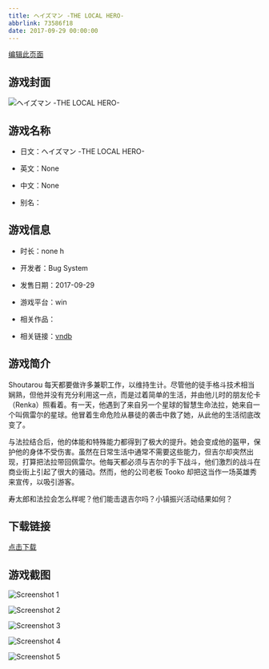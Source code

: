 ```yaml
---
title: ヘイズマン -THE LOCAL HERO-
abbrlink: 73586f18
date: 2017-09-29 00:00:00
---
```

[编辑此页面](https://github.com/ACG-3/ADV3-source/blob/main/source/_posts/games/%E3%83%98%E3%82%A4%E3%82%BA%E3%83%9E%E3%83%B3%20-THE%20LOCAL%20HERO-.md)

## 游戏封面

![ヘイズマン -THE LOCAL HERO-](https%3A//pan.timero.xyz/onedrive/img_lib_001/%E3%83%98%E3%82%A4%E3%82%BA%E3%83%9E%E3%83%B3%20-THE%20LOCAL%20HERO-_cover.avif)


## 游戏名称

- 日文：ヘイズマン -THE LOCAL HERO-
- 英文：None
- 中文：None

- 别名：


## 游戏信息

- 时长：none h
- 开发者：Bug System
- 发售日期：2017-09-29
- 游戏平台：win
- 相关作品：

- 相关链接：[vndb](https://vndb.org/v21374)


## 游戏简介

Shoutarou 每天都要做许多兼职工作，以维持生计。尽管他的徒手格斗技术相当娴熟，但他并没有充分利用这一点，而是过着简单的生活，并由他儿时的朋友伦卡（Renka）照看着。有一天，他遇到了来自另一个星球的智慧生命法拉，她来自一个叫佩雷尔的星球。他冒着生命危险从暴徒的袭击中救了她，从此他的生活彻底改变了。

与法拉结合后，他的体能和特殊能力都得到了极大的提升。她会变成他的盔甲，保护他的身体不受伤害。虽然在日常生活中通常不需要这些能力，但吉尔却突然出现，打算把法拉带回佩雷尔。他每天都必须与吉尔的手下战斗，他们激烈的战斗在商业街上引起了很大的骚动。然而，他的公司老板 Tooko 却把这当作一场英雄秀来宣传，以吸引游客。

寿太郎和法拉会怎么样呢？他们能击退吉尔吗？小镇振兴活动结果如何？




## 下载链接

[点击下载](https://pan.timero.xyz/onedrive/adv_lib_001/%E3%83%98%E3%82%A4%E3%82%BA%E3%83%9E%E3%83%B3%20-THE%20LOCAL%20HERO-)


## 游戏截图


![Screenshot 1](https%3A//pan.timero.xyz/onedrive/img_lib_001/%E3%83%98%E3%82%A4%E3%82%BA%E3%83%9E%E3%83%B3%20-THE%20LOCAL%20HERO-_Screenshot_1.avif)

![Screenshot 2](https%3A//pan.timero.xyz/onedrive/img_lib_001/%E3%83%98%E3%82%A4%E3%82%BA%E3%83%9E%E3%83%B3%20-THE%20LOCAL%20HERO-_Screenshot_2.avif)

![Screenshot 3](https%3A//pan.timero.xyz/onedrive/img_lib_001/%E3%83%98%E3%82%A4%E3%82%BA%E3%83%9E%E3%83%B3%20-THE%20LOCAL%20HERO-_Screenshot_3.avif)

![Screenshot 4](https%3A//pan.timero.xyz/onedrive/img_lib_001/%E3%83%98%E3%82%A4%E3%82%BA%E3%83%9E%E3%83%B3%20-THE%20LOCAL%20HERO-_Screenshot_4.avif)

![Screenshot 5](https%3A//pan.timero.xyz/onedrive/img_lib_001/%E3%83%98%E3%82%A4%E3%82%BA%E3%83%9E%E3%83%B3%20-THE%20LOCAL%20HERO-_Screenshot_5.avif)

